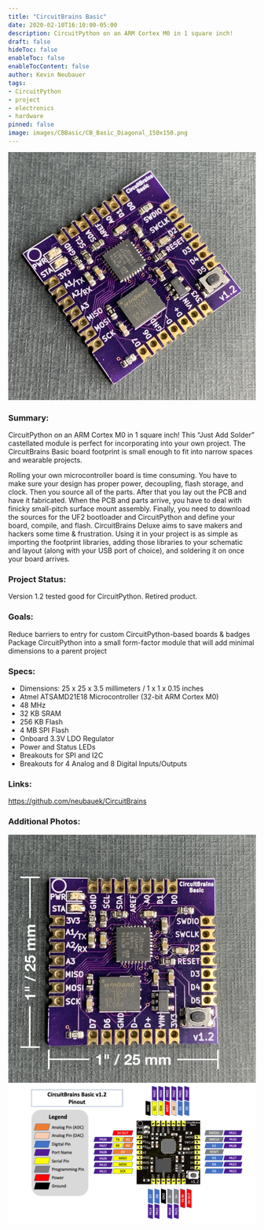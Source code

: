 ```yaml
---
title: "CircuitBrains Basic"
date: 2020-02-10T16:10:00-05:00
description: CircuitPython on an ARM Cortex M0 in 1 square inch!
draft: false
hideToc: false
enableToc: false
enableTocContent: false
author: Kevin Neubauer
tags:
- CircuitPython
- project
- electronics
- hardware
pinned: false
image: images/CBBasic/CB_Basic_Diagonal_150x150.png
---
```

![CircuitBrains Basic](/images/CBBasic/CB_Basic_Diagonal_800x800.png)
### Summary:
CircuitPython on an ARM Cortex M0 in 1 square inch! This “Just Add Solder” castellated module is perfect for incorporating into your own project. The CircuitBrains Basic board footprint is small enough to fit into narrow spaces and wearable projects.

Rolling your own microcontroller board is time consuming. You have to make sure your design has proper power, decoupling, flash storage, and clock. Then you source all of the parts. After that you lay out the PCB and have it fabricated. When the PCB and parts arrive, you have to deal with finicky small-pitch surface mount assembly. Finally, you need to download the sources for the UF2 bootloader and CircuitPython and define your board, compile, and flash. CircuitBrains Deluxe aims to save makers and hackers some time & frustration. Using it in your project is as simple as importing the footprint libraries, adding those libraries to your schematic and layout (along with your USB port of choice), and soldering it on once your board arrives.

### Project Status:
Version 1.2 tested good for CircuitPython. Retired product.

### Goals:
Reduce barriers to entry for custom CircuitPython-based boards & badges
Package CircuitPython into a small form-factor module that will add minimal dimensions to a parent project

### Specs:
 * Dimensions: 25 x 25 x 3.5 millimeters / 1 x 1 x 0.15 inches
 * Atmel ATSAMD21E18 Microcontroller (32-bit ARM Cortex M0)
 * 48 MHz
 * 32 KB SRAM
 * 256 KB Flash
 * 4 MB SPI Flash
 * Onboard 3.3V LDO Regulator
 * Power and Status LEDs
 * Breakouts for SPI and I2C
 * Breakouts for 4 Analog and 8 Digital Inputs/Outputs

### Links:
https://github.com/neubauek/CircuitBrains

### Additional Photos:
![CircuitBrains Basic](/images/CBBasic/CB_Basic_Top_800x800.png)
![CircuitBrains Basic Pinout](/images/CBBasic/CB_Basic_v1.2_Pinout.png)